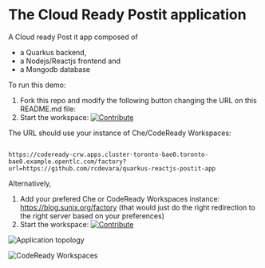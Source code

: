 # The Cloud Ready Postit application
A Cloud ready Post it app composed of
- a Quarkus backend,
- a Nodejs/Reactjs frontend and
- a Mongodb database


To run this demo:
1. Fork this repo and modify the following button changing the URL on this README.md file:
2. Start the workspace: [![Contribute](factory-contribute.svg)](	
https://codeready-crw.apps.cluster-toronto-bae0.toronto-bae0.example.opentlc.com/factory?url=https://github.com/cdevara/quarkus-reactjs-postit-app)

The URL should use your instance of Che/CodeReady Workspaces:

```
	
https://codeready-crw.apps.cluster-toronto-bae0.toronto-bae0.example.opentlc.com/factory?url=https://github.com/rcdevara/quarkus-reactjs-postit-app
```

Alternatively,
1. Add your prefered Che or CodeReady Workspaces instance: https://blog.sunix.org/factory (that would just do the right redirection to the right server based on your preferences)
2. Start the workspace: [![Contribute](factory-contribute.svg)](https://blog.sunix.org/factory?url=https://github.com/cdevara/quarkus-reactjs-postit-app)

![Application topology](topology.png "Application Topology")

![CodeReady Workspaces](codeready-workspaces-preview.png "CodeReady Workspaces")
